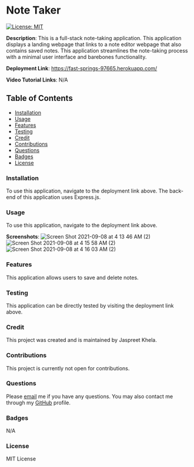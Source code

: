 # Note Taker
[![License: MIT](https://img.shields.io/badge/License-MIT-yellow.svg)](https://opensource.org/licenses/MIT)

**Description**: This is a full-stack note-taking application. This application displays a landing webpage that links to a note editor webpage that also contains saved notes. This application streamlines the note-taking process with a minimal user interface and barebones functionality.

**Deployment Link**: https://fast-springs-97665.herokuapp.com/

**Video Tutorial Links**: N/A

## Table of Contents
* [Installation](#installation)
* [Usage](#usage)
* [Features](#features)
* [Testing](#testing)
* [Credit](#credit)
* [Contributions](#contributions)
* [Questions](#questions)
* [Badges](#badges)
* [License](#license)

### Installation
To use this application, navigate to the deployment link above. The back-end of this application uses Express.js.

### Usage
To use this application, navigate to the deployment link above.

**Screenshots**:
![Screen Shot 2021-09-08 at 4 13 46 AM (2)](https://user-images.githubusercontent.com/80941606/132472503-af1f46a0-597b-4b07-8740-690b45265c2c.png)
![Screen Shot 2021-09-08 at 4 15 58 AM (2)](https://user-images.githubusercontent.com/80941606/132472530-91593ccd-2402-4024-88bc-91d5e147baa8.png)
![Screen Shot 2021-09-08 at 4 16 03 AM (2)](https://user-images.githubusercontent.com/80941606/132472555-24e76f67-9edb-419e-a95f-a0cf5c5d8fbe.png)

### Features
This application allows users to save and delete notes.

### Testing
This application can be directly tested by visiting the deployment link above.

### Credit
This project was created and is maintained by Jaspreet Khela.

### Contributions
This project is currently not open for contributions.

### Questions
Please [email](jaspreet.khela@gmail.com) me if you have any questions.
You may also contact me through my [GitHub](https://github.com/JaspreetKhela) profile. 

### Badges
N/A

### License
MIT License
